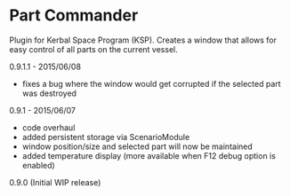 # Part Commander
Plugin for Kerbal Space Program (KSP).  Creates a window that allows for easy control of all parts on the current vessel.

0.9.1.1 - 2015/06/08
- fixes a bug where the window would get corrupted if the selected part was destroyed

0.9.1 - 2015/06/07
- code overhaul
- added persistent storage via ScenarioModule
- window position/size and selected part will now be maintained
- added temperature display (more available when F12 debug option is enabled)

0.9.0 (Initial WIP release) 

